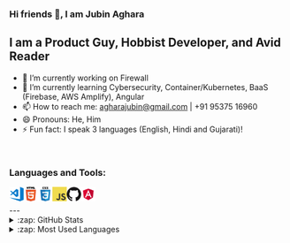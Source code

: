 ### Hi friends 👋, I am Jubin Aghara

## I am a Product Guy, Hobbist Developer, and Avid Reader

- 🔭 I’m currently working on Firewall
- 🌱 I’m currently learning Cybersecurity, Container/Kubernetes, BaaS (Firebase, AWS Amplify), Angular
- 📫 How to reach me: agharajubin@gmail.com | +91 95375 16960
- 😄 Pronouns: He, Him
- ⚡ Fun fact: I speak 3 languages (English, Hindi and Gujarati)!

<br />


### Languages and Tools:

<img align="left" alt="Visual Studio Code" width="26px" src="https://raw.githubusercontent.com/github/explore/80688e429a7d4ef2fca1e82350fe8e3517d3494d/topics/visual-studio-code/visual-studio-code.png" />
<img align="left" alt="HTML5" width="26px" src="https://raw.githubusercontent.com/github/explore/80688e429a7d4ef2fca1e82350fe8e3517d3494d/topics/html/html.png" />
<img align="left" alt="CSS3" width="26px" src="https://raw.githubusercontent.com/github/explore/80688e429a7d4ef2fca1e82350fe8e3517d3494d/topics/css/css.png" />
<img align="left" alt="JavaScript" width="26px" src="https://raw.githubusercontent.com/github/explore/80688e429a7d4ef2fca1e82350fe8e3517d3494d/topics/javascript/javascript.png" />
<img align="left" alt="GitHub" width="26px" src="https://raw.githubusercontent.com/github/explore/78df643247d429f6cc873026c0622819ad797942/topics/github/github.png" />
<img align="left" alt="Angular" width="26px" src="https://raw.githubusercontent.com/github/explore/80688e429a7d4ef2fca1e82350fe8e3517d3494d/topics/angular/angular.png" />


<br />
<br />
---

<details>
  <summary>:zap: GitHub Stats</summary>
  <img align="left" alt="Jubin's GitHub Stats" src="https://github-readme-stats.vercel.app/api?username=jubinaghara&show_icons=true&hide_border=true" />
</details>

<details>
  <summary>:zap: Most Used Languages</summary>
<img align="left" alt="Jubin's GitHub Top Languages" src="https://github-readme-stats.vercel.app/api/top-langs/?username=jubinaghara" />
</details>

<br />
<br />


[linkedin]: https://linkedin.com/in/agharajubin


